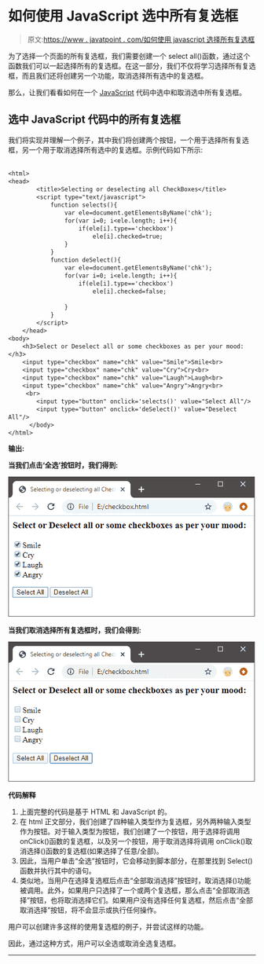 # 如何使用 JavaScript 选中所有复选框

> 原文:[https://www . javatpoint . com/如何使用 javascript 选择所有复选框](https://www.javatpoint.com/how-to-select-all-checkboxes-using-javascript)

为了选择一个页面的所有复选框，我们需要创建一个 select all()函数，通过这个函数我们可以一起选择所有的复选框。在这一部分，我们不仅将学习选择所有复选框，而且我们还将创建另一个功能，取消选择所有选中的复选框。

那么，让我们看看如何在一个 [JavaScript](https://www.javatpoint.com/javascript-tutorial) 代码中选中和取消选中所有复选框。

## 选中 JavaScript 代码中的所有复选框

我们将实现并理解一个例子，其中我们将创建两个按钮，一个用于选择所有复选框，另一个用于取消选择所有选中的复选框。示例代码如下所示:

```

<html>
<head>
		<title>Selecting or deselecting all CheckBoxes</title>
		<script type="text/javascript">
			function selects(){
				var ele=document.getElementsByName('chk');
				for(var i=0; i<ele.length; i++){
					if(ele[i].type=='checkbox')
						ele[i].checked=true;
				}
			}
			function deSelect(){
				var ele=document.getElementsByName('chk');
				for(var i=0; i<ele.length; i++){
					if(ele[i].type=='checkbox')
						ele[i].checked=false;

				}
			}			
		</script>
	</head>
<body>
	<h3>Select or Deselect all or some checkboxes as per your mood:</h3>
	<input type="checkbox" name="chk" value="Smile">Smile<br>
	<input type="checkbox" name="chk" value="Cry">Cry<br>
	<input type="checkbox" name="chk" value="Laugh">Laugh<br>
	<input type="checkbox" name="chk" value="Angry">Angry<br>
     <br>
		<input type="button" onclick='selects()' value="Select All"/>
		<input type="button" onclick='deSelect()' value="Deselect All"/>
      </body>
</html>

```

**输出:**

**当我们点击‘全选’按钮时，我们得到:**

![How to select all checkboxes using JavaScript](img/b407a9b120f175e2df9f3d92366d6940.png)

**当我们取消选择所有复选框时，我们会得到:**

![How to select all checkboxes using JavaScript](img/d60eddf3691e13ce661d0a35e8146e03.png)

**代码解释**

1.  上面完整的代码是基于 HTML 和 JavaScript 的。
2.  在 html 正文部分，我们创建了四种输入类型作为复选框，另外两种输入类型作为按钮。对于输入类型为按钮，我们创建了一个按钮，用于选择将调用 onClick()函数的复选框，以及另一个按钮，用于取消选择将调用 onClick()取消选择()函数的复选框(如果选择了任意/全部)。
3.  因此，当用户单击“全选”按钮时，它会移动到脚本部分，在那里找到 Select()函数并执行其中的语句。
4.  类似地，当用户在选择复选框后点击“全部取消选择”按钮时，取消选择()功能被调用。此外，如果用户只选择了一个或两个复选框，那么点击“全部取消选择”按钮，也将取消选择它们。如果用户没有选择任何复选框，然后点击“全部取消选择”按钮，将不会显示或执行任何操作。

用户可以创建许多这样的使用复选框的例子，并尝试这样的功能。

因此，通过这种方式，用户可以全选或取消全选复选框。

* * *